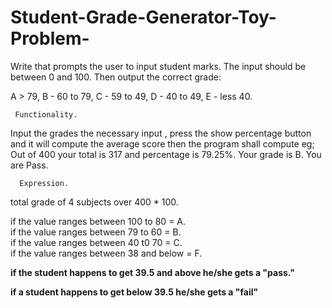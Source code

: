 # Student-Grade-Generator-Toy-Problem-
Write that prompts the user to input student marks. The input should be between 0 and 100. Then output the correct grade: 

A > 79, B - 60 to 79, C -  59 to 49, D - 40 to 49, E - less 40.

     Functionality.
Input the grades the necessary input , press the show percentage button and it will compute the average score then the program shall compute eg;<br>
Out of 400 your total is 317 and percentage is 79.25%.
Your grade is B. You are Pass.

      Expression.
total grade of 4 subjects over 400 * 100.

if the value ranges between 100 to 80 = A.<br>
if the value ranges between 79 to 60 = B.<br>
if the value ranges between 40 t0 70 = C.<br>
if the value ranges between 38 and below = F.<b>


if the student happens to get 39.5 and above he/she gets a "pass."

if a student happens to get below 39.5 he/she gets a "fail"